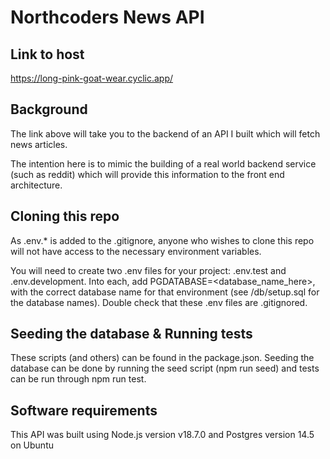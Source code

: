 # Northcoders News API

## Link to host

https://long-pink-goat-wear.cyclic.app/

## Background

The link above will take you to the backend of an API I built which will fetch news articles.

The intention here is to mimic the building of a real world backend service (such as reddit) which will provide this information to the front end architecture.

## Cloning this repo

As .env.\* is added to the .gitignore, anyone who wishes to clone this repo will not have access to the necessary environment variables.

You will need to create two .env files for your project: .env.test and .env.development. Into each, add PGDATABASE=<database_name_here>, with the correct database name for that environment (see /db/setup.sql for the database names). Double check that these .env files are .gitignored.

## Seeding the database & Running tests

These scripts (and others) can be found in the package.json. Seeding the database can be done by running the seed script (npm run seed) and tests can be run through npm run test.

## Software requirements

This API was built using Node.js version v18.7.0 and Postgres version 14.5 on Ubuntu
